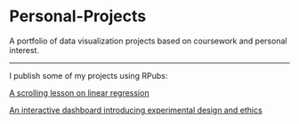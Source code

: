 # Personal-Projects
A portfolio of data visualization projects based on coursework and personal interest.

---

I publish some of my projects using RPubs:

[A scrolling lesson on linear regression](https://rpubs.com/eswat1/linear_r)

[An interactive dashboard introducing experimental design and ethics](https://rpubs.com/eswat1/Proj03-v2)
